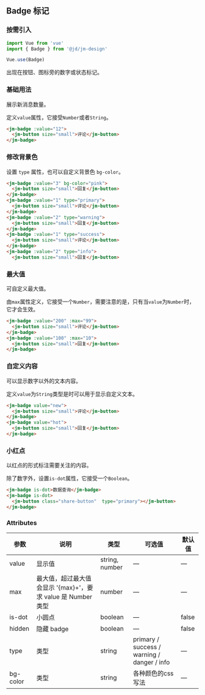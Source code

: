 ## Badge 标记

### 按需引入

```javascript
import Vue from 'vue'
import { Badge } from '@jd/jm-design'

Vue.use(Badge)
```

出现在按钮、图标旁的数字或状态标记。

### 基础用法

展示新消息数量。

定义`value`属性，它接受`Number`或者`String`。

```html
<jm-badge :value="12">
  <jm-button size="small">评论</jm-button>
</jm-badge>
```

### 修改背景色

设置 `type` 属性，也可以自定义背景色 `bg-color`。

```html
<jm-badge :value="3" bg-color="pink">
  <jm-button size="small">回复</jm-button>
</jm-badge>
<jm-badge :value="1" type="primary">
  <jm-button size="small">评论</jm-button>
</jm-badge>
<jm-badge :value="2" type="warning">
  <jm-button size="small">回复</jm-button>
</jm-badge>
<jm-badge :value="1" type="success">
  <jm-button size="small">评论</jm-button>
</jm-badge>
<jm-badge :value="2" type="info">
  <jm-button size="small">回复</jm-button>
```

### 最大值

可自定义最大值。

由`max`属性定义，它接受一个`Number`，需要注意的是，只有当`value`为`Number`时，它才会生效。

```html
<jm-badge :value="200" :max="99">
  <jm-button size="small">评论</jm-button>
</jm-badge>
<jm-badge :value="100" :max="10">
  <jm-button size="small">回复</jm-button>
</jm-badge>
```


### 自定义内容

可以显示数字以外的文本内容。

 定义`value`为`String`类型是时可以用于显示自定义文本。

```html
<jm-badge value="new">
  <jm-button size="small">评论</jm-button>
</jm-badge>
<jm-badge value="hot">
  <jm-button size="small">回复</jm-button>
</jm-badge>
```


### 小红点

以红点的形式标注需要关注的内容。

 除了数字外，设置`is-dot`属性，它接受一个`Boolean`。

```html
<jm-badge is-dot>数据查询</jm-badge>
<jm-badge is-dot>
  <jm-button class="share-button"  type="primary"></jm-button>
</jm-badge>
```


### Attributes
| 参数          | 说明            | 类型            | 可选值                 | 默认值   |
|------------- |---------------- |---------------- |---------------------- |-------- |
| value        | 显示值           | string, number  |          —            |    —    |
| max          | 最大值，超过最大值会显示 '{max}+'，要求 value 是 Number 类型    | number  |         —              |     —    |
| is-dot       | 小圆点           | boolean         |         —             |  false  |
| hidden       | 隐藏 badge       | boolean         |         —             |  false  |
| type         | 类型             | string          | primary / success / warning / danger / info |    —    |
| bg-color    | 类型             | string          | 各种颜色的css写法 |    —    |

